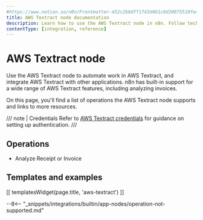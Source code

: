 ```yaml
---
#https://www.notion.so/n8n/Frontmatter-432c2b8dff1f43d4b1c8d20075510fe4
title: AWS Textract node documentation
description: Learn how to use the AWS Textract node in n8n. Follow technical documentation to integrate AWS Textract node into your workflows.
contentType: [integration, reference]
---
```


# AWS Textract node

Use the AWS Textract node to automate work in AWS Textract, and integrate AWS Textract with other applications. n8n has built-in support for a wide range of AWS Textract features, including analyzing invoices.

On this page, you'll find a list of operations the AWS Textract node supports and links to more resources.

/// note | Credentials
Refer to [AWS Textract credentials](/integrations/builtin/credentials/aws.md) for guidance on setting up authentication. 
///

## Operations

- Analyze Receipt or Invoice

## Templates and examples

<!-- see https://www.notion.so/n8n/Pull-in-templates-for-the-integrations-pages-37c716837b804d30a33b47475f6e3780 -->
[[ templatesWidget(page.title, 'aws-textract') ]]

--8<-- "_snippets/integrations/builtin/app-nodes/operation-not-supported.md"

